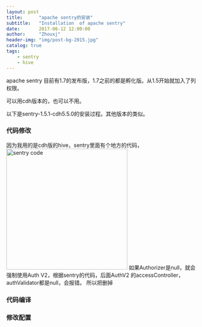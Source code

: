 ```yaml
---
layout: post
title:      "apache sentry的安装"
subtitle:   "Installation  of apache sentry"
date:       2017-06-12 12:00:00
author:     "Zhouxj"
header-img: "img/post-bg-2015.jpg"
catalog: true
tags:
    - sentry
    - hive
---
```


apache sentry 目前有1.7的发布版，1.7之前的都是孵化版。从1.5开始就加入了列权限。

可以用cdh版本的，也可以不用。

以下是sentry-1.5.1-cdh5.5.0的安装过程。其他版本的类似。

### 代码修改
因为我用的是cdh版的hive，sentry里面有个地方的代码，
<img src="//img/post-code-sentry.png"  width="320" alt="sentry code"/>
如果Authorizer是null，就会强制使用Auth V2，根据sentry的代码，后面AuthV2 的accessController，authValidator都是null，会报错。
所以把删掉


### 代码编译

### 修改配置